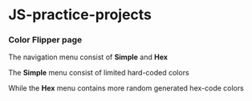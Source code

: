# JS-practice-projects

### Color Flipper page

The navigation menu consist of **Simple** and **Hex**

The **Simple** menu consist of limited hard-coded colors

While the **Hex** menu contains more random generated hex-code colors
